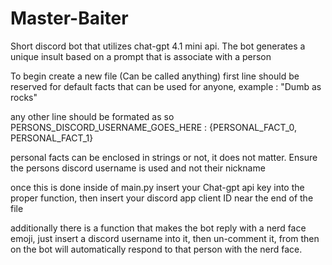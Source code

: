 # Master-Baiter
Short discord bot that utilizes chat-gpt 4.1 mini api. The bot generates a unique insult based on a prompt that is associate with a person

To begin create a new file (Can be called anything)
first line should be reserved for default facts that can be used for anyone, example : "Dumb as rocks"

any other line should be formated as so 
PERSONS_DISCORD_USERNAME_GOES_HERE : {PERSONAL_FACT_0, PERSONAL_FACT_1}

personal facts can be enclosed in strings or not, it does not matter. Ensure the persons discord username is used and not their nickname

once this is done inside of main.py insert your Chat-gpt api key into the proper function, then insert your discord app client ID near the end of the file

additionally there is a function that makes the bot reply with a nerd face emoji, just insert a discord username into it, then un-comment it, from then on the bot will automatically respond to that person with the nerd face.

